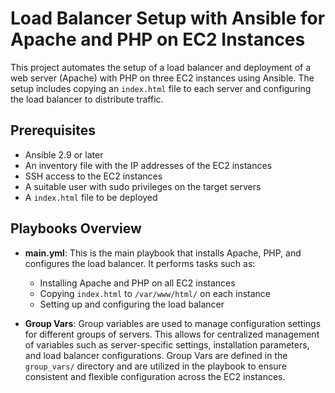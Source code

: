# Load Balancer Setup with Ansible for Apache and PHP on EC2 Instances

This project automates the setup of a load balancer and deployment of a web server (Apache) with PHP on three EC2 instances using Ansible. The setup includes copying an `index.html` file to each server and configuring the load balancer to distribute traffic.


## Prerequisites

- Ansible 2.9 or later
- An inventory file with the IP addresses of the EC2 instances
- SSH access to the EC2 instances
- A suitable user with sudo privileges on the target servers
- A `index.html` file to be deployed

## Playbooks Overview

- **main.yml**: This is the main playbook that installs Apache, PHP, and configures the load balancer. It performs tasks such as:
  - Installing Apache and PHP on all EC2 instances
  - Copying `index.html` to `/var/www/html/` on each instance
  - Setting up and configuring the load balancer
  
- **Group Vars**: Group variables are used to manage configuration settings for different groups of servers. This allows for centralized management of variables such as server-specific settings, installation parameters, and load balancer configurations. Group Vars are defined in the `group_vars/` directory and are utilized in the playbook to ensure consistent and flexible configuration across the EC2 instances.